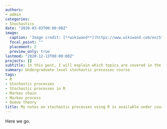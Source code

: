 ```yaml
---
authors:
- admin
categories: 
- Stochastics
date: "2020-03-03T00:00:00Z"
image:
  caption: 'Image credit: [**wikiwand**](https://www.wikiwand.com/en/Stochastic_matrix/)'
  focal_point: ""
  placement: 2
  preview_only: true
lastmod: "2020-12-13T00:00:00Z"
projects: []
subtitle: In this post, I will explain which topics are covered in the course.
summary: Undergraduate level stochastic processes course
tags: 
- R
- Stochastic processes
- Stochastic processes in R
- Markov chain
- Markov process
- Queue theory
title: My notes on stochastic processes using R is available under course menu.
---
```


Here we go. 
